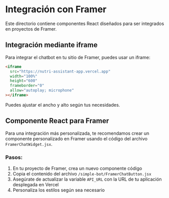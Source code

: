 # Integración con Framer

Este directorio contiene componentes React diseñados para ser integrados en proyectos de Framer.

## Integración mediante iframe

Para integrar el chatbot en tu sitio de Framer, puedes usar un iframe:

```html
<iframe
  src="https://nutri-assistant-app.vercel.app"
  width="100%"
  height="600"
  frameborder="0"
  allow="autoplay; microphone"
></iframe>
```

Puedes ajustar el ancho y alto según tus necesidades.

## Componente React para Framer

Para una integración más personalizada, te recomendamos crear un componente personalizado en Framer usando el código del archivo `FramerChatWidget.jsx`.

### Pasos:

1. En tu proyecto de Framer, crea un nuevo componente código
2. Copia el contenido del archivo `/simple-bot/FramerChatButton.jsx`
3. Asegúrate de actualizar la variable `API_URL` con la URL de tu aplicación desplegada en Vercel
4. Personaliza los estilos según sea necesario